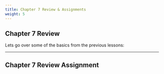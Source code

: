 ```yaml
---
title: Chapter 7 Review & Assignments
weight: 5
---
```

## Chapter 7 Review

Lets go over some of the basics from the previous lessons:


---

## Chapter 7 Review Assignment

